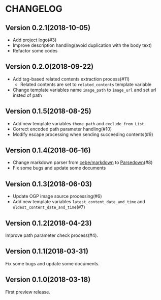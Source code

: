 CHANGELOG
=========

Version 0.2.1(2018-10-05)
-------------------------

* Add project logo(#3)
* Improve description handling(avoid duplication with the body text)
* Refactor some codes

Version 0.2.0(2018-09-22)
-------------------------

* Add tag-based related contents extraction process(#11)
    * Related contents are set to `related_contents` template variable
* Change template variables name `image_path` to `image_url` and set url insted of path

Version 0.1.5(2018-08-25)
-------------------------

* Add new template variables `theme_path` and `exclude_from_List`
* Correct encoded path parameter handling(#10)
* Modify escape processing when sending succeeding contents(#9)

Version 0.1.4(2018-06-16)
-------------------------

* Change markdown parser from [cebe/markdown](http://markdown.cebe.cc/) to [Parsedown](http://parsedown.org/)(#8)
* Fix some bugs and update some documents

Version 0.1.3(2018-06-03)
-------------------------

* Update OGP image source processing(#6)
* Add new template variables `latest_content_date_and_time` and `oldest_content_date_and_time`(#7)

Version 0.1.2(2018-04-23)
-------------------------

Improve path parameter check process(#4).

Version 0.1.1(2018-03-31)
-------------------------

Fix some bugs and update some documents.

Version 0.1.0(2018-03-18)
-------------------------

First preview release.